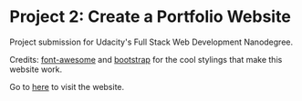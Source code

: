 <h1>Project 2: Create a Portfolio Website</h1>

Project submission for Udacity's Full Stack Web Development Nanodegree.

Credits: [font-awesome](http://fontawesome.io/) and [bootstrap](https://v4-alpha.getbootstrap.com/) for the cool stylings that make this website work.

Go to [here](https://looboon.github.io) to visit the website.
